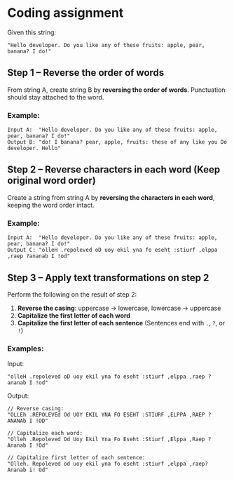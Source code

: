 # Coding assignment

Given this string:

```
"Hello developer. Do you like any of these fruits: apple, pear, banana? I do!"
```

## Step 1 – Reverse the order of words

From string A, create string B by **reversing the order of words**.
Punctuation should stay attached to the word.

### Example:

```
Input A:  "Hello developer. Do you like any of these fruits: apple, pear, banana? I do!"
Output B: "do! I banana? pear, apple, fruits: these of any like you Do developer. Hello"
```

## Step 2 – Reverse characters in each word (Keep original word order)

Create a string from string A by **reversing the characters in each word**, keeping the word order intact.

### Example:

```
Input A:  "Hello developer. Do you like any of these fruits: apple, pear, banana? I do!"
Output C: "olleH .repoleved oD uoy ekil yna fo eseht :stiurf ,elppa ,raep ?ananab I !od"
```

## Step 3 – Apply text transformations on step 2

Perform the following on the result of step 2:

1. **Reverse the casing**: uppercase → lowercase, lowercase → uppercase
2. **Capitalize the first letter of each word**
3. **Capitalize the first letter of each sentence**
   (Sentences end with `.`, `?`, or `!`)

### Examples:

Input:

```
"olleH .repoleved oD uoy ekil yna fo eseht :stiurf ,elppa ,raep ?ananab I !od"
```

Output:

```
// Reverse casing:
"OLLEh .REPOLEVEd Od UOY EKIL YNA FO ESEHT :STIURF ,ELPPA ,RAEP ?ANANAb I !OD"

// Capitalize each word:
"Olleh .Repoleved Od Uoy Ekil Yna Fo Eseht :Stiurf ,Elppa ,Raep ?Ananab I !Od"

// Capitalize first letter of each sentence:
"Olleh. Repoleved od uoy ekil yna fo eseht :stiurf ,elppa ,raep? Ananab i! Od"
```

